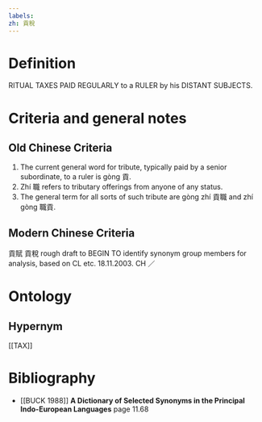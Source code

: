 ```yaml
---
labels: 
zh: 貢稅
---
```


# Definition
RITUAL TAXES PAID REGULARLY to a RULER by his DISTANT SUBJECTS.
# Criteria and general notes
## Old Chinese Criteria
1. The current general word for tribute, typically paid by a senior subordinate, to a ruler is gòng 貢.
2. Zhí 職 refers to tributary offerings from anyone of any status.
3. The general term for all sorts of such tribute are gòng zhí 貢職 and zhí gòng 職貢.
## Modern Chinese Criteria
貢賦
貢稅
rough draft to BEGIN TO identify synonym group members for analysis, based on CL etc. 18.11.2003. CH ／
# Ontology

## Hypernym
[[TAX]]
# Bibliography
- [[BUCK 1988]]
**A Dictionary of Selected Synonyms in the Principal Indo-European Languages** page 11.68

